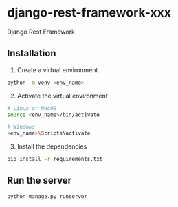 # django-rest-framework-xxx
Django Rest Framework

## Installation
1. Create a virtual environment
```bash
python -m venv <env_name>
```

2. Activate the virtual environment
```bash
# Linux or MacOS
source <env_name>/bin/activate

# Windows
<env_name>\Scripts\activate
```

3. Install the dependencies
```bash
pip install -r requirements.txt
```

## Run the server
```bash
python manage.py runserver
```
